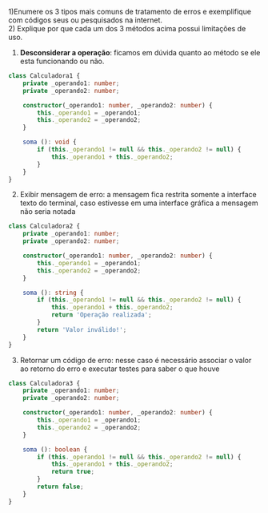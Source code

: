 1)Enumere os 3 tipos mais comuns de tratamento de erros e exemplifique com
códigos seus ou pesquisados na internet.
</br>
2) Explique por que cada um dos 3 métodos acima possui limitações de uso.
</br>

1. <strong>Desconsiderar a operação</strong>:  ficamos em dúvida quanto ao método se ele esta funcionando ou não.
```typescript
class Calculadora1 {
    private _operando1: number;
    private _operando2: number;

    constructor(_operando1: number, _operando2: number) {
        this._operando1 = _operando1;
        this._operando2 = _operando2;
    }

    soma (): void {
        if (this._operando1 != null && this._operando2 != null) {
            this._operando1 + this._operando2;
        }
    }
}

```

2. Exibir mensagem de erro: a mensagem fica restrita somente a interface texto do terminal, caso estivesse em uma interface gráfica a mensagem não seria notada
```typescript
class Calculadora2 {
    private _operando1: number;
    private _operando2: number;

    constructor(_operando1: number, _operando2: number) {
        this._operando1 = _operando1;
        this._operando2 = _operando2;
    }

    soma (): string {
        if (this._operando1 != null && this._operando2 != null) {
            this._operando1 + this._operando2;
            return 'Operação realizada';   
        }
        return 'Valor inválido!';
    }
}
```

3. Retornar um código de erro: nesse caso é necessário associar o valor ao retorno do erro e executar testes para saber o que houve
```typescript
class Calculadora3 {
    private _operando1: number;
    private _operando2: number;

    constructor(_operando1: number, _operando2: number) {
        this._operando1 = _operando1;
        this._operando2 = _operando2;
    }

    soma (): boolean {
        if (this._operando1 != null && this._operando2 != null) {
            this._operando1 + this._operando2;
            return true;   
        }
        return false;
    }
}
```
